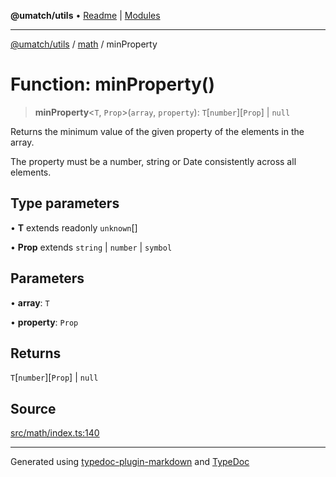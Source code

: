 **@umatch/utils** • [Readme](../../index.md) \| [Modules](../../modules.md)

***

[@umatch/utils](../../modules.md) / [math](../index.md) / minProperty

# Function: minProperty()

> **minProperty**\<`T`, `Prop`\>(`array`, `property`): `T`\[`number`\]\[`Prop`\] \| `null`

Returns the minimum value of the given property of the elements in the array.

The property must be a number, string or Date consistently across all elements.

## Type parameters

• **T** extends readonly `unknown`[]

• **Prop** extends `string` \| `number` \| `symbol`

## Parameters

• **array**: `T`

• **property**: `Prop`

## Returns

`T`\[`number`\]\[`Prop`\] \| `null`

## Source

[src/math/index.ts:140](https://github.com/umatch-oficial/utils/blob/f37b7e4/src/math/index.ts#L140)

***

Generated using [typedoc-plugin-markdown](https://www.npmjs.com/package/typedoc-plugin-markdown) and [TypeDoc](https://typedoc.org/)
